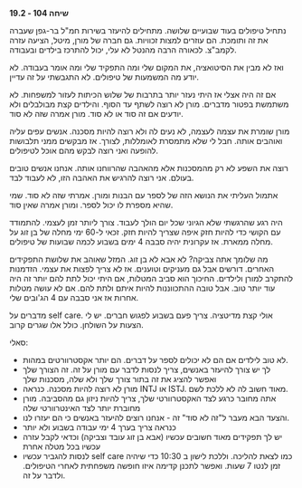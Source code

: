 **שיחה 104 \- 19.2**

נתחיל טיפולים בעוד שבועיים שלושה. מתחילים להיעזר בשירות חמ"ל בר-גפן שעברה את זה ותומכת. הם עוזרים למצות זכוויות. גם חברה של מורן, מיטל, הציעה עזרה לקמב"צ. לכאורה הרבה מהנטל לא עלי, יכול להתרכז בילדים ובעבודה. 

ואז לא מבין את הסיטואציה, את המקום שלי ומה התפקיד שלי ומה אומר בעבודה. לא יודע מה המשמעות של טיפולים. לא התגבשתי על זה עדיין. 

אם זה היה אצלי אז היתי נעזר יותר בתרבות של שלוש הכיתות לעזור למשפחות. לא משתמשת בפטור מדברים. מורן לא רוצה לשתף עד הסוף. והילדים קצת מבולבלים ולא יודעים אם זה סוד או לא סוד. מורן אמרה שזה לא סוד. 

מורן שומרת את עצמה לעצמה, לא נעים לה ולא רוצה להיות מסכנה. אנשים עפים עליה ואוהבים אותה. חבל לי שלא מתמסרת לאומללות, לצורך. אז מבקשים ממני תלבושות להופעה ואני רוצה לבקש מהם אוכל לטיפולים. 

רוצה את השפע לא רק מהמסכנות אלא מהאהבה שהרווחנו אותה. אנחנו אנשים טובים בעולם. אני רוצה להרגיש את האהבה הזו, לא לעבוד לבד. 

אתמול העליתי את הנושא הזה של לספר עם הבנות ומורן. אמרתי שזה לא סוד. שמי שהיא מספרת לו יכול לספר. ומורן אמרה שאין סוד. 

היה רגע שהרגשתי שלא הגיוני שכל יום הולך לעבוד. צורך ליותר זמן לעצמי. להתמודד עם הקושי כדי להיות חזק איפה שצריך להיות חזק. זכאי ל-60 ימי מחלה של בן זוג על מחלה ממארת. אז עקרונית יהיה סבבה 4 ימים בשבוע לכמה שבועות של טיפולים. 

מה שלומך אתה צביקה? לא אבא לא בן זוג. המזל שאוהב את שלושת התפקידים האחרים. דורשים אבל גם מעניקים וטוענים. אז לא צריך לפצות את עצמי. הזדמנות להתקרב למורן ולילדים. החיכוך הוא סביב המטלות, אם היתי יכול לתת להם יותר זה היה עוד יותר טוב. אבל טובה ההתכווננות להיות איתם ולתת להם. אם לא עושה מטלות אחרות אז אני סבבה עם 4 הג'ובים שלי. 

מדברים על self care. אולי קצת מדיטציה. צריך פעם בשבוע לפגוש חברים. יש לי הצעות על השולחן. כולל אלו שגרים קרוב. 

סאלי:

* לא טוב לילדים אם הם לא יכולים לספר על דברים. הם יותר אקסטרוורטים במהות.   
* לך יש צורך להיעזר באנשים, צריך לנסות לדבר עם מורן על זה. זה הצורך שלך ואפשר להציג את זה בתור צורך שלך ולא שלה, מסכנות שלך  
* מורן לא רוצה להיות מסכנה. כנראה INTJ או ISTJ. מאוד חשוב לה לא ללכת לשם.   
* אתה מחובר כרגע לצד האקסטרוורטי שלך, צריך להיות ניזון גם מהסביבה. מורן מחוברת יותר לצד האינטרוורטי שלה  
* והצעד הבא מעבר ל"זה לא סוד" זה \- אנחנו רוצים להיעזר באנשים כי הם יעזרו לנו.   
* כנראה צריך בערך 4 ימי עבודה בשבוע ולא יותר  
* יש לך תפקידים מאוד חשובים עכשיו (אבא בן זוג עובד וצביקה) וכדאי לקבל עזרה עכשיו בכל מטלה אחרת  
* לנסות להגביר עכשיו self care כמו לצאת להליכה. וללכת לישון ב 10:30 כדי שיהיה זמן לנטו 7 שעות. ואפשר לתכנן קדימה איזו חופשה משפחתית לאחרי הטיפולים. ולדבר על זה. 

